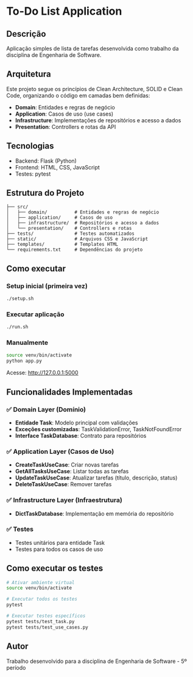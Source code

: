 # To-Do List Application

## Descrição
Aplicação simples de lista de tarefas desenvolvida como trabalho da disciplina de Engenharia de Software.

## Arquitetura
Este projeto segue os princípios de Clean Architecture, SOLID e Clean Code, organizando o código em camadas bem definidas:

- **Domain**: Entidades e regras de negócio
- **Application**: Casos de uso (use cases)
- **Infrastructure**: Implementações de repositórios e acesso a dados
- **Presentation**: Controllers e rotas da API

## Tecnologias
- Backend: Flask (Python)
- Frontend: HTML, CSS, JavaScript
- Testes: pytest

## Estrutura do Projeto
```
├── src/
│   ├── domain/          # Entidades e regras de negócio
│   ├── application/     # Casos de uso
│   ├── infrastructure/  # Repositórios e acesso a dados
│   └── presentation/    # Controllers e rotas
├── tests/               # Testes automatizados
├── static/              # Arquivos CSS e JavaScript
├── templates/           # Templates HTML
└── requirements.txt     # Dependências do projeto
```

## Como executar

### Setup inicial (primeira vez)
```bash
./setup.sh
```

### Executar aplicação
```bash
./run.sh
```

### Manualmente
```bash
source venv/bin/activate
python app.py
```

Acesse: http://127.0.0.1:5000

## Funcionalidades Implementadas

### ✅ Domain Layer (Domínio)
- **Entidade Task**: Modelo principal com validações
- **Exceções customizadas**: TaskValidationError, TaskNotFoundError
- **Interface TaskDatabase**: Contrato para repositórios

### ✅ Application Layer (Casos de Uso)
- **CreateTaskUseCase**: Criar novas tarefas
- **GetAllTasksUseCase**: Listar todas as tarefas
- **UpdateTaskUseCase**: Atualizar tarefas (título, descrição, status)
- **DeleteTaskUseCase**: Remover tarefas

### ✅ Infrastructure Layer (Infraestrutura)
- **DictTaskDatabase**: Implementação em memória do repositório

### ✅ Testes
- Testes unitários para entidade Task
- Testes para todos os casos de uso

## Como executar os testes
```bash
# Ativar ambiente virtual
source venv/bin/activate

# Executar todos os testes
pytest

# Executar testes específicos
pytest tests/test_task.py
pytest tests/test_use_cases.py
```

## Autor
Trabalho desenvolvido para a disciplina de Engenharia de Software - 5º período

